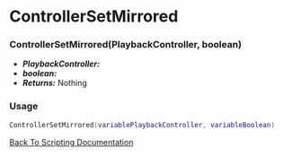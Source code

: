 # ControllerSetMirrored

### ControllerSetMirrored(PlaybackController, boolean)
- ***PlaybackController:*** 
- ***boolean:*** 
- ***Returns:*** Nothing

### Usage

```Lua
ControllerSetMirrored(variablePlaybackController, variableBoolean)
```


[Back To Scripting Documentation](../README.md)
